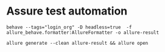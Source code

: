 # Assure test automation

```behave --tags="login_org" -D headless=true  -f allure_behave.formatter:AllureFormatter -o allure-result```

```
allure generate --clean allure-result && allure open
```